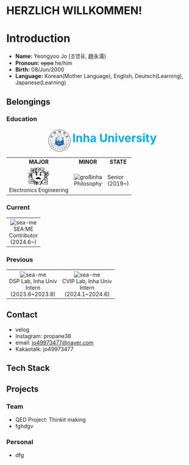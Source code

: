 # HERZLICH WILLKOMMEN!

# Introduction
- **Name:** Yeongyoo Jo (조영유, 趙永濡)
- **Pronoun:** ~~oppa~~ he/him 
- **Birth:** 08/Jun/2000
- **Language:** Korean(Mother Language), English, Deutsch(Learning), Japanese(Learning)

## Belongings
### Education
<center>
<img src="pics/inha.svg" width="60px;" alt="großinha" align="center"/>
<span style="font-size: 30px; color:#00AFEC"><b>Inha University </b></span>
<table>
  </tr>
  <tr>
   <td align = 'center' >
   <b>MAJOR</b>
   </td>
   <td align = 'center' >
   <b>MINOR</b>
   </td>
   <td align = 'center' >
   <b>STATE</b>
   </td>
  </tr>
  <tr>
   <td align = 'center' >
    <img src="pics/elec.png" width="60px;" alt="großinha" align="center"/> <br />
    Electronics Engineering
   </td>
   <td align = 'center' >
   <img src="https://i.namu.wiki/i/u-YqYS8zo8qvkgYfCYOerdjpA6btRz-kwNdZK1iPAB0DaPp-LLW-8eaExLJ6ed3emHKjqPFMCk4K2FqWc8FeLKJtPG_0tsXf7TMJvxqSWSFZqQl0ZFuv90BEooHwFutUFJ1UzlOAfP4Z4v8QwWzuSw.webp" width="60px;" alt="großinha" align="center"/> <br/>
   Philosophy
   </td>
   <td>
   Senior<br />(2019~)
   </td>
  </tr>
</table>

</center>

### Current
<center>
<table>
  </tr>
  <tr>
   <td align='center'>
   <img src="https://avatars.githubusercontent.com/u/107686383?s=200&v=4" width="80px;" alt="sea-me" align="center"/> <br/>
   SEA:ME <br/>
   Contributor <br/>
   (2024.6~)
   </td>
  </tr>
</table>
</center>

### Previous
<center>
<table>
  </tr>
  <tr>
   <td align='center'>
   <img src="https://avatars.githubusercontent.com/u/56786369?s=200&v=4" width="80px;" alt="sea-me" align="center"/> <br/>
   DSP Lab, Inha Univ <br/>
   Intern <br/>
   (2023.6~2023.8)
   </td>
   <td align='center'>
   <img src="https://cvip.inha.ac.kr/img/logo_long.png" width="100px;" alt="sea-me" align="center"/> <br/>
   CVIP Lab, Inha Univ <br/>
   Intern <br/>
   (2024.1~2024.6)
   </td>
  </tr>
</table>
</center>

## Contact
- velog
- Instagram: propane38
- email: jo49973477@naver.com
- Kakaotalk: jo49973477

## Tech Stack

## Projects

### Team
- QED Project: Thinkit making 
- fghdgv

### Personal
- dfg